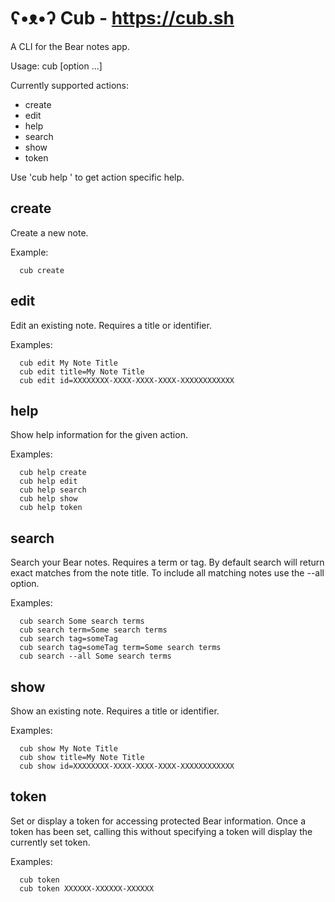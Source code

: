 # ʕ•ᴥ•ʔ Cub - https://cub.sh

A CLI for the Bear notes app.

Usage: cub <action> [option ...]

Currently supported actions:
- create
- edit
- help
- search
- show
- token

Use 'cub help <action>' to get action specific help.

## create

Create a new note.

Example:
```
  cub create
```

## edit

Edit an existing note. Requires a title or identifier.

Examples:
```
  cub edit My Note Title
  cub edit title=My Note Title
  cub edit id=XXXXXXXX-XXXX-XXXX-XXXX-XXXXXXXXXXXX
```

## help

Show help information for the given action.

Examples:
```
  cub help create
  cub help edit
  cub help search
  cub help show
  cub help token
```

## search

Search your Bear notes. Requires a term or tag. By default search will return exact matches from the note title. To include all matching notes use the --all option.

Examples:
```
  cub search Some search terms
  cub search term=Some search terms
  cub search tag=someTag
  cub search tag=someTag term=Some search terms
  cub search --all Some search terms
```

## show

Show an existing note. Requires a title or identifier.

Examples:
```
  cub show My Note Title
  cub show title=My Note Title
  cub show id=XXXXXXXX-XXXX-XXXX-XXXX-XXXXXXXXXXXX
```

## token

Set or display a token for accessing protected Bear information. Once a token has been set, calling this without specifying a token will display the currently set token.

Examples:
```
  cub token
  cub token XXXXXX-XXXXXX-XXXXXX
```

